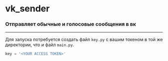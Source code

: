 # vk_sender
### Отправляет обычные и голосовые сообщения в вк
------------------------------

Для запуска потребуется создать файл `key.py` c вашим токеном в той же директории, что и файл `main.py`.
```py
key = '<YOUR ACCESS TOKEN>'
```
